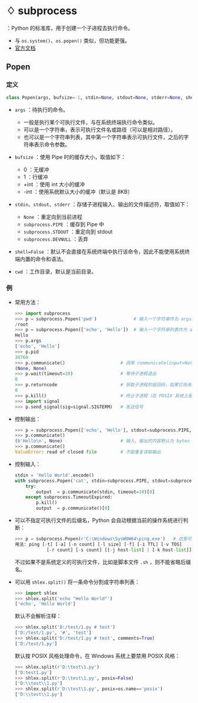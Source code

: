 # ♢ subprocess

：Python 的标准库，用于创建一个子进程去执行命令。
- 与 `os.system()`、`os.popen()` 类似，但功能更强。
- [官方文档](https://docs.python.org/3.8/library/subprocess.html#module-subprocess)

## Popen

### 定义

```py
class Popen(args, bufsize=-1, stdin=None, stdout=None, stderr=None, shell=False, cwd=None, ...)
```
- `args` ：待执行的命令。
  - 一般是执行某个可执行文件，与在系统终端执行命令类似。
  - 可以是一个字符串，表示可执行文件名或路径（可以是相对路径）。
  - 也可以是一个字符串列表，其中第一个字符串表示可执行文件，之后的字符串表示命令参数。

- `bufsize` ：使用 Pipe 时的缓存大小，取值如下：
  - 0 ：无缓冲
  - 1 ：行缓冲
  - +int ：使用 int 大小的缓冲
  - -int ：使用系统默认大小的缓冲（默认是 8KB）

- `stdin`、`stdout`、`stderr` ：存储子进程输入、输出的文件描述符，取值如下：
  - `None` ：重定向到当前进程
  - `subprocess.PIPE` ：缓存到 Pipe 中
  - `subprocess.STDOUT` ：重定向到 stdout
  - `subprocess.DEVNULL` ：丢弃

- `shell=False` ：默认不会直接在系统终端中执行该命令，因此不能使用系统终端内置的命令和语法。
- `cwd` ：工作目录，默认是当前目录。

### 例

- 常用方法：
  ```py
  >>> import subprocess
  >>> p = subprocess.Popen('pwd')              # 输入一个字符串作为 args
  /root
  >>> p = subprocess.Popen(['echo', 'Hello'])  # 输入一个字符串列表作为 args
  Hello
  >>> p.args
  ['echo', 'Hello']
  >>> p.pid
  30760
  >>> p.communicate()                     # 调用 communicate(input=None, timeout=None) 会返回子进程的 (stdout, stderr)
  (None, None)
  >>> p.wait(timeout=10)                  # 等待子进程退出
  0
  >>> p.returncode                        # 获取子进程的返回码，如果它尚未退出则返回 None
  0
  >>> p.kill()                            # 终止子进程（在 POSIX 系统上是发送 SIGKILL 信号）
  >>> import signal
  >>> p.send_signal(sig=signal.SIGTERM)   # 发送信号
  ```

- 控制输出：
  ```py
  >>> p = subprocess.Popen(['echo', 'Hello'], stdout=subprocess.PIPE, stderr=subprocess.STDOUT)
  >>> p.communicate()
  (b'Hello\n', None)                      # 输入、输出的内容默认为 bytes 类型
  >>> p.communicate()
  ValueError: read of closed file         # 不能重复读取输出
  ```

- 控制输入：
  ```py
  stdin = 'Hello World'.encode()
  with subprocess.Popen('cat', stdin=subprocess.PIPE, stdout=subprocess.PIPE, stderr=subprocess.STDOUT) as p:
      try:
          output  = p.communicate(stdin, timeout=10)[0]
      except subprocess.TimeoutExpired:
          p.kill()
          output  = p.communicate()[0]
  ```


- 可以不指定可执行文件的后缀名，Python 会自动根据当前的操作系统进行判断：
  ```py
  >>> p = subprocess.Popen(r'C:\Windows\SysWOW64\ping.exe')   # 这里可以省略后缀 .exe
  用法: ping [-t] [-a] [-n count] [-l size] [-f] [-i TTL] [-v TOS]
              [-r count] [-s count] [[-j host-list] | [-k host-list]]
  ```
  不过如果不是系统定义的可执行文件，比如是脚本文件 `.sh` ，则不能省略后缀名。

- 可以用 `shlex.split()` 将一条命令分割成字符串列表：
  ```py
  >>> import shlex
  >>> shlex.split('echo "Hello World"')
  ['echo', 'Hello World']
  ```
  默认不会解析注释：
  ```py
  >>> shlex.split('D:/test/1.py # test')
  ['D:/test/1.py', '#', 'test']
  >>> shlex.split('D:/test/1.py # test', comments=True)
  ['D:/test/1.py']
  ```
  默认按 POSIX 风格处理命令，在 Windows 系统上要禁用 POSIX 风格：
  ```py
  >>> shlex.split(r'D:\test\1.py')
  ['D:test1.py']
  >>> shlex.split(r'D:\test\1.py', posix=False)
  ['D:\\test\\1.py']
  >>> shlex.split(r'D:\test\1.py', posix=os.name=='posix')
  ['D:\\test\\1.py']
  ```
